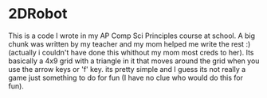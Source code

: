 # 2DRobot
This is a code I wrote in my AP Comp Sci Principles course at school. A big chunk was written by my teacher and my mom helped me write the rest :) (actually i couldn't have done this whithout my mom most creds to her).
Its basically a 4x9 grid with a triangle in it that moves around the grid when you use the arrow keys or 'f' key.
its pretty simple and I guess its not really a game just something to do for fun (I have no clue who would do this for fun).
